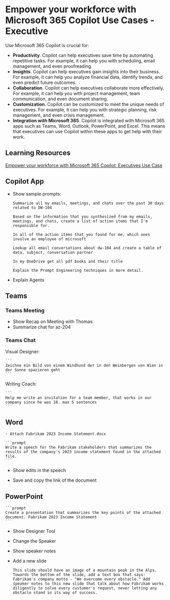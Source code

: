 # Empower your workforce with Microsoft 365 Copilot Use Cases - Executive

Use Microsoft 365 Copilot is crucial for:

- **Productivity**. Copilot can help executives save time by automating repetitive tasks. For example, it can help you with scheduling, email management, and even proofreading.
- **Insights**. Copilot can help executives gain insights into their business. For example, it can help you analyze financial data, identify trends, and even predict future outcomes.
- **Collaboration**. Copilot can help executives collaborate more effectively. For example, it can help you with project management, team communication, and even document sharing.
- **Customization**. Copilot can be customized to meet the unique needs of executives. For example, it can help you with strategic planning, risk management, and even crisis management.
- **Integration with Microsoft 365**. Copilot is integrated with Microsoft 365 apps such as Teams, Word, Outlook, PowerPoint, and Excel. This means that executives can use Copilot within these apps to get help with their work.

## Learning Resources

[Empower your workforce with Microsoft 365 Copilot: Executives Use Case](https://learn.microsoft.com/en-us/training/modules/empower-workforce-copilot-executives/)

## Copilot App

- Show sample prompts:

  ```prompt
  Summarize all my emails, meetings, and chats over the past 30 days related to DW-104
  ```

  ```
  Based on the information that you synthesized from my emails, meetings, and chats, create a list of action items that I'm responsible for.
  ```

  ```prompt
  In all of the action items that you found for me, which ones involve an employee of microsoft
  ```

  ```
  Lookup all email conversations about dw-104 and create a table of data, subject, conversation partner
  ```

  ```
  In my OneDrive get all pdf books and their title
  ```

  ```
  Explain the Prompt Engineering techniques in more detail.
  ```

- Explain Agents

## Teams

### Teams Meeting

- Show Recap on Meeting with Thomas
- Summarize chat for az-204

### Teams Chat

Visual Designer:

    ```
    Zeichne ein Bild von einem Windhund der in den Weinbergen von Wien in der Sonne spazieren geht
    ```

Writing Coach:

    ```
    Help me write an invitation for a team member, that works in our company since he was 18. max 5 sentences
    ```

## Word

    - Attach Fabrikam 2023 Income Statement.docx

    ```prompt
    Write a speech for the Fabrikam stakeholders that summarizes the results of the company's 2023 income statement found in the attached file.
    ```

- Show edits in the speech

- Save and copy the link of the document

## PowerPoint

    ```prompt
    Create a presentation that summarizes the key points of the attached document. Fabrikam 2023 Income Statement
    ```

- Show Designer Tool

- Change the Speaker

- Show speaker notes

- Add a new slide

  ```prompt
  This slide should have an image of a mountain peak in the Alps. Towards the bottom of the slide, add a text box that says: Fabrikam's company motto - "We overcome every obstacle." Add speaker notes to this new slide that talk about how Fabrikam works diligently to solve every customer's request, never letting any obstacle stand in its way of success.
  ```
